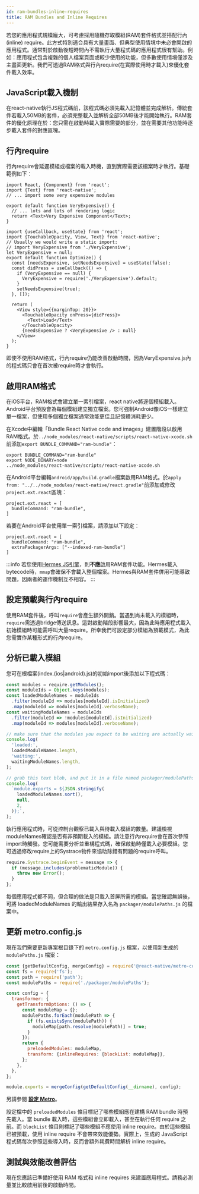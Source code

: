 ```yaml
---
id: ram-bundles-inline-requires
title: RAM Bundles and Inline Requires
---
```


若您的應用程式規模龐大，可考慮採用隨機存取模組(RAM)套件格式並搭配行內(inline) require。此方式特別適合具有大量畫面、但典型使用情境中未必會開啟的應用程式。通常對於啟動後短時間內不需執行大量程式碼的應用程式很有幫助。例如：應用程式包含複雜的個人檔案頁面或較少使用的功能，但多數使用情境僅涉及主畫面更新。我們可透過RAM格式與行內require(在實際使用時才載入)來優化套件載入效率。

## JavaScript載入機制

在react-native執行JS程式碼前，該程式碼必須先載入記憶體並完成解析。傳統套件若載入50MB的套件，必須完整載入並解析全部50MB後才能開始執行。RAM套件的優化原理在於：您只需在啟動時載入實際需要的部分，並在需要其他功能時逐步載入套件的對應區塊。

## 行內require

行內require會延遲模組或檔案的載入時機，直到實際需要該檔案時才執行。基礎範例如下：

```tsx title="VeryExpensive.tsx"
import React, {Component} from 'react';
import {Text} from 'react-native';
// ... import some very expensive modules

export default function VeryExpensive() {
  // ... lots and lots of rendering logic
  return <Text>Very Expensive Component</Text>;
}
```

```tsx title="Optimized.tsx"
import {useCallback, useState} from 'react';
import {TouchableOpacity, View, Text} from 'react-native';
// Usually we would write a static import:
// import VeryExpensive from './VeryExpensive';
let VeryExpensive = null;
export default function Optimize() {
  const [needsExpensive, setNeedsExpensive] = useState(false);
  const didPress = useCallback(() => {
    if (VeryExpensive == null) {
      VeryExpensive = require('./VeryExpensive').default;
    }
    setNeedsExpensive(true);
  }, []);

  return (
    <View style={{marginTop: 20}}>
      <TouchableOpacity onPress={didPress}>
        <Text>Load</Text>
      </TouchableOpacity>
      {needsExpensive ? <VeryExpensive /> : null}
    </View>
  );
}
```

即使不使用RAM格式，行內require仍能改善啟動時間，因為VeryExpensive.js內的程式碼只會在首次被require時才會執行。

## 啟用RAM格式

在iOS平台，RAM格式會建立單一索引檔案，react native將逐個模組載入。Android平台預設會為每個模組建立獨立檔案。您可強制Android像iOS一樣建立單一檔案，但使用多個獨立檔案通常效能更佳且記憶體消耗更少。

在Xcode中編輯「Bundle React Native code and images」建置階段以啟用RAM格式。於`../node_modules/react-native/scripts/react-native-xcode.sh`前添加`export BUNDLE_COMMAND="ram-bundle"`：

```
export BUNDLE_COMMAND="ram-bundle"
export NODE_BINARY=node
../node_modules/react-native/scripts/react-native-xcode.sh
```

在Android平台編輯`android/app/build.gradle`檔案啟用RAM格式。於`apply from: "../../node_modules/react-native/react.gradle"`前添加或修改`project.ext.react`區塊：

```
project.ext.react = [
  bundleCommand: "ram-bundle",
]
```

若要在Android平台使用單一索引檔案，請添加以下設定：

```
project.ext.react = [
  bundleCommand: "ram-bundle",
  extraPackagerArgs: ["--indexed-ram-bundle"]
]
```

:::info
若您使用[Hermes JS引擎](https://github.com/facebook/hermes)，則**不應**啟用RAM套件功能。Hermes載入bytecode時，`mmap`會確保不會載入整個檔案。Hermes與RAM套件併用可能導致問題，因兩者的運作機制互不相容。
:::

## 設定預載與行內require

使用RAM套件後，呼叫`require`會產生額外開銷。當遇到尚未載入的模組時，`require`需透過bridge傳送訊息。這對啟動階段影響最大，因為此時應用程式載入初始模組時可能需呼叫大量require。所幸我們可設定部分模組為預載模式，為此您需實作某種形式的行內require。

## 分析已載入模組

您可在根檔案(index.(ios|android).js)的初始import後添加以下程式碼：

```js
const modules = require.getModules();
const moduleIds = Object.keys(modules);
const loadedModuleNames = moduleIds
  .filter(moduleId => modules[moduleId].isInitialized)
  .map(moduleId => modules[moduleId].verboseName);
const waitingModuleNames = moduleIds
  .filter(moduleId => !modules[moduleId].isInitialized)
  .map(moduleId => modules[moduleId].verboseName);

// make sure that the modules you expect to be waiting are actually waiting
console.log(
  'loaded:',
  loadedModuleNames.length,
  'waiting:',
  waitingModuleNames.length,
);

// grab this text blob, and put it in a file named packager/modulePaths.js
console.log(
  `module.exports = ${JSON.stringify(
    loadedModuleNames.sort(),
    null,
    2,
  )};`,
);
```

執行應用程式時，可從控制台觀察已載入與待載入模組的數量。建議檢視moduleNames確認是否有非預期載入的模組。請注意行內require會在首次參照import時觸發。您可能需要分析並重構程式碼，確保啟動時僅載入必要模組。您可透過修改require上的Systrace物件來協助除錯有問題的require呼叫。

```js
require.Systrace.beginEvent = message => {
  if (message.includes(problematicModule)) {
    throw new Error();
  }
};
```

每個應用程式都不同，但合理的做法是只載入首屏所需的模組。當您確認無誤後，可將 loadedModuleNames 的輸出結果存入名為 `packager/modulePaths.js` 的檔案中。

## 更新 metro.config.js

現在我們需要更新專案根目錄下的 `metro.config.js` 檔案，以使用新生成的 `modulePaths.js` 檔案：

<!-- prettier-ignore -->

```js
const {getDefaultConfig, mergeConfig} = require('@react-native/metro-config');
const fs = require('fs');
const path = require('path');
const modulePaths = require('./packager/modulePaths');

const config = {
  transformer: {
    getTransformOptions: () => {
      const moduleMap = {};
      modulePaths.forEach(modulePath => {
        if (fs.existsSync(modulePath)) {
          moduleMap[path.resolve(modulePath)] = true;
        }
      });
      return {
        preloadedModules: moduleMap,
        transform: {inlineRequires: {blockList: moduleMap}},
      };
    },
  },
};

module.exports = mergeConfig(getDefaultConfig(__dirname), config);
```

另請參閱 [**設定 Metro**](/docs/metro#configuring-metro)。

設定檔中的 `preloadedModules` 條目標記了哪些模組應在建構 RAM bundle 時預先載入。當 bundle 載入時，這些模組會立即載入，甚至在執行任何 require 之前。而 `blockList` 條目則標記了哪些模組不應使用 inline require。由於這些模組已被預載，使用 inline require 不會帶來效能優勢。實際上，生成的 JavaScript 程式碼每次參照這些導入時，反而會額外耗費時間解析 inline require。

## 測試與效能改善評估

現在您應該已準備好使用 RAM 格式和 inline requires 來建置應用程式。請務必測量並比較啟用前後的啟動時間。